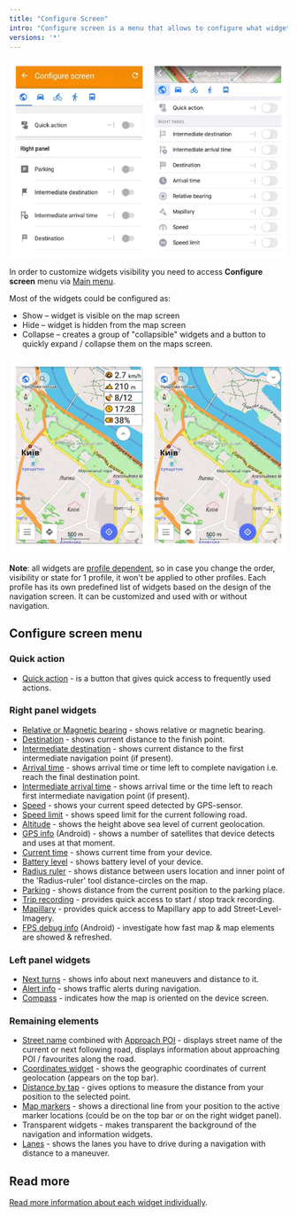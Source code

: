 ```yaml
---
title: "Configure Screen"
intro: "Configure screen is a menu that allows to configure what widgets will be displayed over the map. It allows you to enable and configure Quick action, Navigation widgets,  and remaining elements."
versions: '*'
---
```


![Configure screen menu](/assets/images/widgets/configure_screen_menu.png)

In order to customize widgets visibility you need to access **Configure screen** menu via [Main menu](/osmand/start-with/main-menu).

Most of the widgets could be configured as:
* Show – widget is visible on the map screen
* Hide – widget is hidden from the map screen
* Collapse – creates a group of "collapsible" widgets and a button to quickly expand / collapse them on the maps screen.

![Collapsible widget states](/assets/images/widgets/collapsible_widget_states.png)

**Note**: all widgets are [profile dependent](/osmand/personal/profiles), so in case you change the order, visibility or state for 1 profile, it won't be applied to other profiles. Each profile has its own predefined list of widgets based on the design of the navigation screen. It can be customized and used with or without navigation.

## Configure screen menu

### Quick action
- [Quick action](/osmand/widgets/quick-action) - is a button that gives quick access to frequently used actions.

### Right panel widgets
 - [Relative or Magnetic bearing](/osmand/widgets/nav-widgets#bearing) - shows relative or magnetic bearing.
 - [Destination](/osmand/widgets/nav-widgets#destination) - shows current distance to the finish point.
 - [Intermediate destination](/osmand/widgets/nav-widgets#intermediate-destination) - shows current distance to the first intermediate navigation point (if present).
 - [Arrival time](/osmand/widgets/nav-widgets#arrival-time-or-time-to-go) - shows arrival time or time left to complete navigation i.e. reach the final destination point.
 - [Intermediate arrival time](/osmand/widgets/nav-widgets#intermediate-arrival-time) - shows arrival time or the time left to reach first intermediate navigation point (if present). 
 - [Speed](/osmand/widgets/info-widgets#speed) - shows your current speed detected by GPS-sensor.
 - [Speed limit](/osmand/widgets/nav-widgets#speed-limit) - shows speed limit for the current following road.
 - [Altitude](/osmand/widgets/info-widgets#altitude) - shows the height above sea level of current geolocation. 
 - [GPS info](/osmand/widgets/info-widgets#gps-info-android) (Android) - shows a number of satellites that device detects and uses at that moment.
 - [Current time](/osmand/widgets/info-widgets#current-time) - shows current time from your device.
 - [Battery level](/osmand/widgets/info-widgets#battery-level) - shows battery level of your device.
 - [Radius ruler](/osmand/widgets/radius-ruler) - shows distance between users location and inner point of the 'Radius-ruler' tool distance-circles on the map. 
 - [Parking](/osmand/widgets/info-widgets#-parking-widget) - shows distance from the current position to the parking place.
 - [Trip recording](/osmand/widgets/info-widgets#-trip-recording-widget) - provides quick access to start / stop track recording.
 - [Mapillary](/osmand/widgets/info-widgets#-mapillary-widget) - provides quick access to Mapillary app to add Street-Level-Imagery.
 - [FPS debug info](/osmand/widgets/info-widgets#-fps-info-android) (Android) - investigate how fast map & map elements are showed & refreshed.

### Left panel widgets
 - [Next turns](/osmand/widgets/nav-widgets#next-turns) - shows info about next maneuvers and distance to it.
 - [Alert info](/osmand/widgets/nav-widgets#alert-widget) - shows traffic alerts during navigation.
 - [Compass](/osmand/widgets/map-buttons#compass) - indicates how the map is oriented on the device screen.

### Remaining elements
- [Street name](/osmand/widgets/nav-widgets#street-name) combined with [Approach POI](/osmand/widgets/nav-widgets#approach-pois-favorites) - displays street name of the current or next following road, displays information about approaching POI / favourites along the road.
- [Coordinates widget](/osmand/widgets/info-widgets#coordinates-widget) -  shows the geographic coordinates of current geolocation (appears on the top bar).
- [Distance by tap](/osmand/widgets/radius-ruler#distance-by-tap-tool) - gives options to measure the distance from your position to the selected point.
- [Map markers](/osmand/widgets/markers) - shows a directional line from your position to the active marker locations (could be on the top bar or on the right widget panel).
- Transparent widgets - makes transparent the background of the navigation and information widgets.  
- [Lanes](/osmand/widgets/nav-widgets#lanes) - shows the lanes you have to drive during a navigation with distance to a maneuver.

## Read more
  [Read more information about each widget individually](/osmand/widgets).

